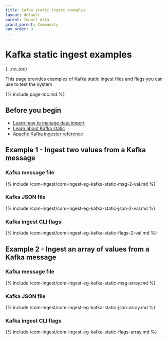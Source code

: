 ```yaml
---
title: Kafka static ingest examples
layout: default
parent: Import data
grand_parent: Community
nav_order: 9
---
```


# Kafka static ingest examples
{: .no_toc}

This page provides examples of Kafka static ingest files and flags you can use to test the system

{% include page-toc.md %}

## Before you begin

* [Learn how to manage data import](/docs/community/com-ingest/com-ingest-manage)
* [Learn about Kafka static](/docs/community/com-ingest/com-ingest-source-kafka-static)
* [Apache Kafka ingester reference](/docs/community/com-ingest/com-ingest-ref-kafka)

## Example 1 - Ingest two values from a Kafka message

### Kafka message file

{% include /com-ingest/com-ingest-eg-kafka-static-msg-2-val.md %}

### Kafka JSON file

{% include /com-ingest/com-ingest-eg-kafka-static-json-2-val.md %}

### Kafka ingest CLI flags

{% include /com-ingest/com-ingest-eg-kafka-static-flags-2-val.md %}

## Example 2 - Ingest an array of values from a Kafka message

### Kafka message file

{% include /com-ingest/com-ingest-eg-kafka-static-msg-array.md %}

### Kafka JSON file

{% include /com-ingest/com-ingest-eg-kafka-static-json-array.md %}

### Kafka ingest CLI flags

{% include /com-ingest/com-ingest-eg-kafka-static-flags-array.md %}
